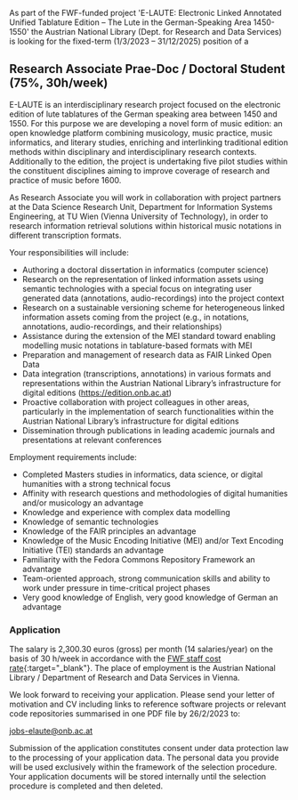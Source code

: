 As part of the FWF-funded project 'E-LAUTE: Electronic Linked Annotated Unified Tablature Edition – The Lute in the German-Speaking Area 1450-1550' the Austrian National Library (Dept. for Research and Data Services) is looking for the fixed-term (1/3/2023 – 31/12/2025) position of a

## Research Associate Prae-Doc / Doctoral Student (75%, 30h/week)

E-LAUTE is an interdisciplinary research project focused on the electronic edition of lute tablatures of the German speaking area between 1450 and 1550. For this purpose we are developing a novel form of music edition: an open knowledge platform combining musicology, music practice, music informatics, and literary studies, enriching and interlinking traditional edition methods within disciplinary and interdisciplinary research contexts. Additionally to the edition, the project is undertaking five pilot studies within the constituent disciplines aiming to improve coverage of research and practice of music before 1600. 

As Research Associate you will work in collaboration with project partners at the Data Science Research Unit, Department for Information Systems Engineering, at TU Wien (Vienna University of Technology), in order to research information retrieval solutions within historical music notations in different transcription formats. 

Your responsibilities will include:

* Authoring a doctoral dissertation in informatics (computer science)
* Research on the representation of linked information assets using semantic technologies with a special focus on integrating user generated data (annotations, audio-recordings) into the project context
* Research on a sustainable versioning scheme for heterogeneous linked information assets coming from the project (e.g., in notations, annotations, audio-recordings, and their relationships)
* Assistance during the extension of the MEI standard toward enabling modelling music notations in tablature-based formats with MEI
* Preparation and management of research data as FAIR Linked Open Data
* Data integration (transcriptions, annotations) in various formats and representations within the Austrian National Library’s infrastructure for digital editions (https://edition.onb.ac.at)
* Proactive collaboration with project colleagues in other areas, particularly in the implementation of search functionalities within the Austrian National Library’s infrastructure for digital editions
* Dissemination through publications in leading academic journals and presentations at relevant conferences
 
Employment requirements include:

* Completed Masters studies in informatics, data science, or digital humanities with a strong technical focus
* Affinity with research questions and methodologies of digital humanities and/or musicology an advantage
* Knowledge and experience with complex data modelling
* Knowledge of semantic technologies
* Knowledge of the FAIR principles an advantage
* Knowledge of the Music Encoding Initiative (MEI) and/or Text Encoding Initiative (TEI) standards an advantage
* Familiarity with the Fedora Commons Repository Framework an advantage
* Team-oriented approach, strong communication skills and ability to work under pressure in time-critical project phases
* Very good knowledge of English, very good knowledge of German an advantage

### Application

The salary is 2,300.30 euros (gross) per month (14 salaries/year) on the basis of 30 h/week in accordance with the [FWF staff cost rate](https://www.fwf.ac.at/de/forschungsfoerderung/personalkostensaetze){:target="_blank"}. The place of employment is the Austrian National Library / Department of Research and Data Services in Vienna.

We look forward to receiving your application. Please send your letter of motivation and CV including links to reference software projects or relevant code repositories summarised in one PDF file by 26/2/2023 to: 

[jobs-elaute@onb.ac.at](mailto:jobs-elaute@onb.ac.at?subject=Application%20Research%20Associate%20DataModelling)

Submission of the application constitutes consent under data protection law to the processing of your application data. The personal data you provide will be used exclusively within the framework of the selection procedure. Your application documents will be stored internally until the selection procedure is completed and then deleted.

